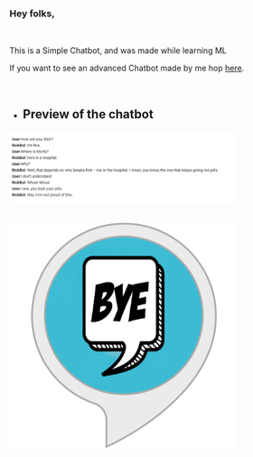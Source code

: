 ### Hey folks,
 </br>

This is a Simple Chatbot, and was made while learning ML

If you want to see an advanced Chatbot made by me hop [here](https://github.com/hrugved06/ML-DL-Projects).

</br>

- ## Preview of the chatbot
<img src="https://github.com/hrugved06/ML-Projects/blob/master/My%20Chatbot/demoPics/Convers.jpeg" width=400>

</br>
</br>

<img src="https://github.com/hrugved06/ML-Projects/blob/master/My%20Chatbot/demoPics/bye.png" width=400><br>

